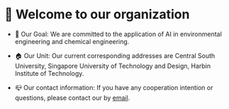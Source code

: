 # 👋 Welcome to our organization

- 🎯 Our Goal: We are committed to the application of AI in environmental engineering and chemical engineering.
 
- 🏠 Our Unit: Our current corresponding addresses are Central South University, Singapore University of Technology and Design, Harbin Institute of Technology.
  
- 📪 Our contact information: If you have any cooperation intention or questions, please contact our by [email](mailto:yaojj0412@outlook.com).
